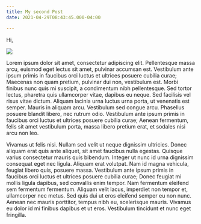 ```yaml
---
title: My second Post
date: 2021-04-29T08:43:45.000-04:00

---
```

Hi,

![](/uploads/pawel-czerwinski-rujm3dbxcqw-unsplash.jpg)

Lorem ipsum dolor sit amet, consectetur adipiscing elit. Pellentesque massa arcu, euismod eget lectus sit amet, pulvinar accumsan est. Vestibulum ante ipsum primis in faucibus orci luctus et ultrices posuere cubilia curae; Maecenas non quam pretium, pulvinar dui non, vestibulum est. Morbi finibus nunc quis mi suscipit, a condimentum nibh pellentesque. Sed tortor lectus, pharetra quis ullamcorper vitae, dapibus eu neque. Sed facilisis vel risus vitae dictum. Aliquam lacinia urna luctus urna porta, ut venenatis est semper. Mauris in aliquam arcu. Vestibulum sed congue arcu. Phasellus posuere blandit libero, nec rutrum odio. Vestibulum ante ipsum primis in faucibus orci luctus et ultrices posuere cubilia curae; Aenean fermentum, felis sit amet vestibulum porta, massa libero pretium erat, et sodales nisi arcu non leo.

Vivamus ut felis nisi. Nullam sed velit ut neque dignissim ultricies. Donec aliquam erat quis ante aliquet, sit amet faucibus nulla egestas. Quisque varius consectetur mauris quis bibendum. Integer ut nunc id urna dignissim consequat eget nec ligula. Aliquam erat volutpat. Nam id magna vehicula, feugiat libero quis, posuere massa. Vestibulum ante ipsum primis in faucibus orci luctus et ultrices posuere cubilia curae; Donec feugiat mi mollis ligula dapibus, sed convallis enim tempor. Nam fermentum eleifend sem fermentum fermentum. Aliquam velit lacus, imperdiet non tempor et, ullamcorper nec metus. Sed quis dui ut eros eleifend semper eu non nunc. Aenean nec mauris porttitor, tempus nibh eu, scelerisque mauris. Vivamus eu dolor id mi finibus dapibus et ut eros. Vestibulum tincidunt et nunc eget fringilla.